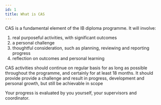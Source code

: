 ```yaml
---
id: 1
title: What is CAS
---
```


CAS is a fundamental element of the IB diploma programme. It will involve:

1. real purposeful activities, with significant outcomes
2. a personal challenge
3. thoughtful consideration, such as planning, reviewing and reporting progress
4. reflection on outcomes and personal learning


CAS activities should continue on regular basis for as long as possible throughout the programme, and certainly for at least 18 months. It should provide provide a challenge and result in progress, development and personal growth, but still be achievable in scope

Your progress is evaluated by you yourself, your supervisors and coordinator.
